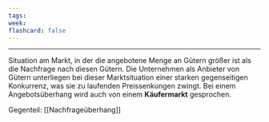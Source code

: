 ```yaml
---
tags:
week:
flashcard: false
---
```

***

Situation am Markt, in der die angebotene Menge an Gütern größer ist als die Nachfrage nach diesen Gütern. Die Unternehmen als Anbieter von Gütern unterliegen bei dieser Marktsituation einer starken gegenseitigen Konkurrenz, was sie zu laufenden Preissenkungen zwingt. Bei einem Angebotsüberhang wird auch von einem **Käufermarkt** gesprochen.

Gegenteil: [[Nachfrageüberhang]]